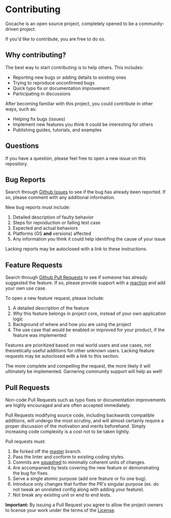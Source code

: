# Contributing

Gocache is an open source project, completely opened to be a community-driven project.

If you'd like to contribute, you are free to do so.

## Why contributing?

The best way to start contributing is to help others. This includes:

- Reporting new bugs or adding details to existing ones
- Trying to reproduce unconfirmed bugs
- Quick typo fix or documentation improvement
- Participating in discussions

After becoming familiar with this project, you could contribute in other ways, such as:

- Helping fix bugs (issues)
- Implement new features you think it could be interesting for others
- Publishing guides, tutorials, and examples

## Questions

If you have a question, please feel free to open a new issue on this repository.

## Bug Reports

Search through [Github Issues](https://github.com/Cotary/gocache/issues) to see if the bug has already been reported. If so, please comment with any additional information.

New bug reports must include:

1. Detailed description of faulty behavior
2. Steps for reproduction or failing test case
3. Expected and actual behaviors
4. Platforms (OS **and** versions) affected
5. Any information you think it could help identifing the cause of your issue

Lacking reports may be autoclosed with a link to these instructions.

## Feature Requests

Search through [Github Pull Requests](https://github.com/Cotary/gocache/pulls) to see if someone has already suggested the feature. If so, please provide support with a [reaction](https://github.com/blog/2119-add-reactions-to-pull-requests-issues-and-comments) and add your own use case.

To open a new feature request, please include:

1. A detailed description of the feature
2. Why this feature belongs in project core, instead of your own application logic
3. Background of where and how you are using the project
4. The use case that would be enabled or improved for your product, if the feature was implemented

Features are prioritized based on real world users and use cases, not theoretically useful additions for other unknown users. Lacking feature requests may be autoclosed with a link to this section.

The more complete and compelling the request, the more likely it will ultimately be implemented. Garnering community support will help as well!

## Pull Requests

Non-code Pull Requests such as typo fixes or documentation improvements are highly encouraged and are often accepted immediately.

Pull Requests modifying source code, including backwards compatible additions, will undergo the most scrutiny, and will almost certainly require a proper discussion of the motivation and merits beforehand. Simply increasing code complexity is a cost not to be taken lightly.

Pull requests must:

1. Be forked off the [master](https://github.com/Cotary/gocache/tree/master) branch.
2. Pass the linter and conform to existing coding styles.
3. Commits are [squashed](https://git-scm.com/book/en/v2/Git-Tools-Rewriting-History#Squashing-Commits) to minimally coherent units of changes.
4. Are accompanied by tests covering the new feature or demonstrating the bug for fixes.
5. Serve a single atomic purpose (add one feature or fix one bug).
6. Introduce only changes that further the PR's singular purpose (ex. do not tweak an unrelated config along with adding your feature).
7. Not break any existing unit or end to end tests.

**Important:** By issuing a Pull Request you agree to allow the project owners to license your work under the terms of the [License](https://github.com/Cotary/gocache/blob/master/LICENSE).
